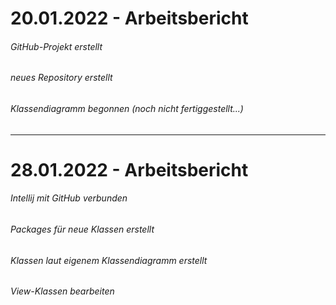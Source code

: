 # 20.01.2022 - Arbeitsbericht

###### GitHub-Projekt erstellt

###### neues Repository erstellt

###### Klassendiagramm begonnen (noch nicht fertiggestellt...)

--------------------------------

# 28.01.2022 - Arbeitsbericht

###### Intellij mit GitHub verbunden

###### Packages für neue Klassen erstellt

###### Klassen laut eigenem Klassendiagramm erstellt

###### View-Klassen bearbeiten
